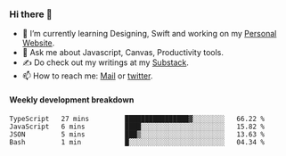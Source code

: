### Hi there 👋

- 🌱 I’m currently learning Designing, Swift and working on my [Personal Website](https://kvaishak.com/).
- 💬 Ask me about Javascript, Canvas,  Productivity tools. 
- :writing_hand: Do check out my writings at my [Substack](https://kvaishak.substack.com/).
- 📫 How to reach me: [Mail](mailto:vaishak.kaippanchery@gmail.com) or [twitter](https://twitter.com/kvaishack).


#### Weekly development breakdown

<!--START_SECTION:waka-->

```text
TypeScript   27 mins         ████████████████▓░░░░░░░░   66.22 %
JavaScript   6 mins          ████░░░░░░░░░░░░░░░░░░░░░   15.82 %
JSON         5 mins          ███▒░░░░░░░░░░░░░░░░░░░░░   13.63 %
Bash         1 min           █░░░░░░░░░░░░░░░░░░░░░░░░   04.34 %
```

<!--END_SECTION:waka-->
